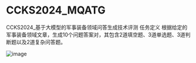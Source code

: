 # CCKS2024_MQATG
CCKS2024_基于大模型的军事装备领域问答生成技术评测
任务定义
根据给定的军事装备领域文章，生成10个问题答案对，其包含2道填空题、3道单选题、3道判断题以及2道复杂问答题。

![image](https://github.com/user-attachments/assets/b4aca150-67ac-4d25-ac7d-40f4539a1689)
